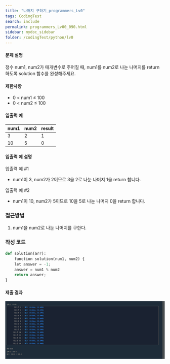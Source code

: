 ```yaml
---
title: "나머지 구하기_programmers_Lv0"
tags: CodingTest
search: include
permalink: programmers_Lv00_090.html
sidebar: mydoc_sidebar
folder: /codingTest/python/lv0
---
```



#### 문제 설명 <br>

정수 num1, num2가 매개변수로 주어질 때, num1를 num2로 나눈 나머지를 return 하도록 solution 함수를 완성해주세요.

#### 제한사항 <br>

- 0 < num1 ≤ 100
- 0 < num2 ≤ 100

#### 입출력 예 <br>
  
num1|	num2|	result
---|---|---
3|	2|	1
10|	5|	0

#### 입출력 예 설명 <br>

입출력 예 #1
- num1이 3, num2가 2이므로 3을 2로 나눈 나머지 1을 return 합니다.

입출력 예 #2
- num1이 10, num2가 5이므로 10을 5로 나눈 나머지 0을 return 합니다.

### 접근방법 <br>

1. num1을 num2로 나눈 나머지를 구한다.

### 작성 코드 <br>

```python
def solution(arr):
    function solution(num1, num2) {
    let answer = -1;
    answer = num1 % num2
    return answer;
}
```

#### 제출 결과

![제출 결과](\images\programmers_Lv00_090.png)





